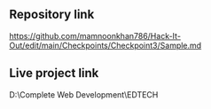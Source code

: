 ## Repository link
https://github.com/mamnoonkhan786/Hack-It-Out/edit/main/Checkpoints/Checkpoint3/Sample.md

## Live project link
D:\Complete Web Development\EDTECH
